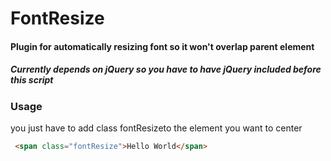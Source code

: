 # FontResize
#### Plugin for automatically resizing font so it won't overlap parent element
##### Currently depends on jQuery so you have to have jQuery included before this script
### Usage
you just have to add class fontResizeto the element you want to center
```html
 <span class="fontResize">Hello World</span>
```